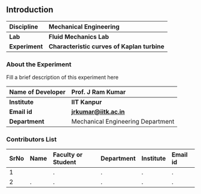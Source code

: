 ## Introduction


<b>Discipline | <b>Mechanical Engineering
:--|:--|
<b> Lab | <b> Fluid Mechanics Lab
<b> Experiment|     <b> Characteristic curves of Kaplan turbine 

### About the Experiment 

Fill a brief description of this experiment here

<b>Name of Developer | <b> Prof. J Ram Kumar
:--|:--|
<b> Institute | <b>  IIT Kanpur
<b> Email id|     <b>  jrkumar@iitk.ac.in
<b> Department | Mechanical Engineering Department 

### Contributors List

SrNo | Name | Faculty or Student | Department| Institute | Email id
:--|:--|:--|:--|:--|:--|
1 |  | . | . | . | .
2 | . | . | . | . | .
